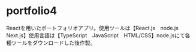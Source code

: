 # portfolio4
Reactを用いたポートフォリオアプリ。使用ツールは【React.js　node.js　Next.js】使用言語は【TypeScript　JavaScript　HTML/CSS】node.jsにて各種ツールをダウンロードした後作製。
